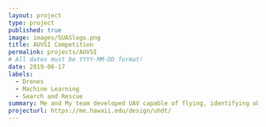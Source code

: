 ```yaml
---
layout: project
type: project
published: true
image: images/SUASlogo.png
title: AUVSI Competition
permalink: projects/AUVSI
# All dates must be YYYY-MM-DD format!
date: 2019-06-17
labels:
  - Drones
  - Machine Learning
  - Search and Rescue
summary: Me and My team developed UAV capable of flying, identifying objects, and delivering a package autonomously. Designed to meet the AUVSI SUAS Competition which simulates a search and rescue situation.
projecturl: https://me.hawaii.edu/design/uhdt/
---
```



